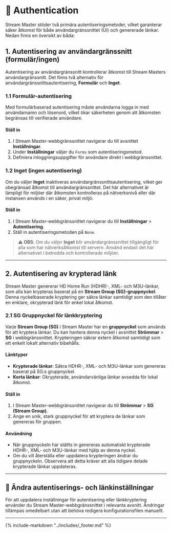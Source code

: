 # 🔐 Authentication

Stream Master stöder två primära autentiseringsmetoder, vilket garanterar säker åtkomst för både användargränssnittet (UI) och genererade länkar. Nedan finns en översikt av båda:

## 1. Autentisering av användargränssnitt (formulär/ingen)

Autentisering av användargränssnitt kontrollerar åtkomst till Stream Masters användargränssnitt. Det finns två alternativ för användargränssnittsautentisering, **Formulär** och **Inget**.

### 1.1 Formulär-autentisering

Med formulärbaserad autentisering måste användarna logga in med användarnamn och lösenord, vilket ökar säkerheten genom att åtkomsten begränsas till verifierade användare.

#### Ställ in

1. I Stream Master-webbgränssnittet navigerar du till avsnittet **Inställningar**.
2. Under **Inställningar** väljer du `Forms` som autentiseringsmetod.
3. Definiera inloggningsuppgifter för användare direkt i webbgränssnittet.

### 1.2 Inget (ingen autentisering)

Om du väljer **Inget** inaktiveras användargränssnittsautentisering, vilket ger obegränsad åtkomst till användargränssnittet. Det här alternativet är lämpligt för miljöer där åtkomsten kontrolleras på nätverksnivå eller där instansen används i en säker, privat miljö.

#### Ställ in

1. I Stream Master-webbgränssnittet navigerar du till **Inställningar** > **Autentisering**.
2. Ställ in autentiseringsmetoden på `None`.

> **⚠️ OBS**: Om du väljer **Inget** blir användargränssnittet tillgängligt för alla som har nätverksåtkomst till servern. Använd endast det här alternativet i betrodda och kontrollerade miljöer.

---

## 2. Autentisering av krypterad länk

Stream Master genererar HD Home Run (HDHR)-, XML- och M3U-länkar, som alla kan krypteras baserat på en **Stream Group (SG)-gruppnyckel**. Denna nyckelbaserade kryptering ger säkra länkar samtidigt som den tillåter en enklare, okrypterad länk för enkel lokal åtkomst.

### 2.1 SG Gruppnyckel för länkkryptering

Varje **Stream Group (SG)** i Stream Master har en **gruppnyckel** som används för att kryptera länkar. Du kan hantera denna nyckel i avsnittet **Strömmar** > **SG** i webbgränssnittet. Krypteringen säkrar extern åtkomst samtidigt som ett enkelt lokalt alternativ bibehålls.

#### Länktyper

- **Krypterade länkar**: Säkra HDHR-, XML- och M3U-länkar som genereras baserat på SG:s gruppnyckel.
- **Korta länkar**: Okrypterade, användarvänliga länkar avsedda för lokal åtkomst.

#### Ställ in

1. I Stream Master-webbgränssnittet navigerar du till **Strömmar** > **SG (Stream Group)**.
2. Ange en unik, stark gruppnyckel för att kryptera de länkar som genereras för gruppen.

#### Användning

- När gruppnyckeln har ställts in genereras automatiskt krypterade HDHR-, XML- och M3U-länkar med hjälp av denna nyckel.
- Om du vill återställa eller uppdatera krypteringen ändrar du gruppnyckeln. Observera att detta kräver att alla tidigare delade krypterade länkar uppdateras.

---

## 🔄 Ändra autentiserings- och länkinställningar

För att uppdatera inställningar för autentisering eller länkkryptering använder du Stream Master-webbgränssnittet i relevanta avsnitt. Ändringar tillämpas omedelbart utan att behöva redigera konfigurationsfilen manuellt.

---

{%
    include-markdown "../includes/_footer.md"
%}
